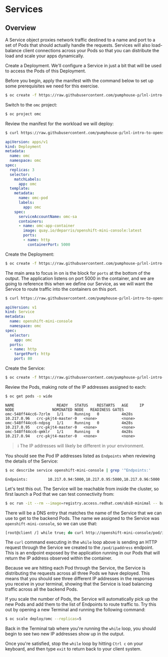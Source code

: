 # Services

## Overview

A Service object proxies network traffic destined to a name and port to a set of Pods that
should actually handle the requests. Services will also load-balance client connections
across your Pods so that you can distribute the load and scale your apps dynamically. 

Create a Deployment. We'll configure a Service in just a bit that will be used to access the
Pods of this Deployment.

Before you begin, apply the manifest with the command below to set up some prerequisites we
need for this exercise.

```bash
$ oc create -f https://raw.githubusercontent.com/pumphouse-p/lnl-intro-to-openshift/main/manifests/services/prereqs.yaml
```

Switch to the `omc` project:

```bash
$ oc project omc
```

Review the manifest for the workload we will deploy:

```bash
$ curl https://raw.githubusercontent.com/pumphouse-p/lnl-intro-to-openshift/main/manifests/services/omc-deploy.yaml; echo
```
```yaml
apiVersion: apps/v1
kind: Deployment
metadata:
  name: omc
  namespace: omc
spec:
  replicas: 3
  selector:
    matchLabels:
      app: omc
  template:
    metadata:
      name: omc-pod
      labels:
        app: omc
    spec:
      serviceAccountName: omc-sa
      containers:
      - name: omc-app-container
        image: quay.io/deparris/openshift-mini-console:latest
        ports:
        - name: http
          containerPort: 5000
```

Create the Deployment:

```bash
$ oc create -f https://raw.githubusercontent.com/pumphouse-p/lnl-intro-to-openshift/main/manifests/services/omc-deploy.yaml
```

The main area to focus in on is the block for `ports` at the bottom of the output. The 
application listens on port 5000 in the container, and we are going to reference this
when we define our Service, as we will want the Service to route traffic into the containers
on this port.

```bash
$ curl https://raw.githubusercontent.com/pumphouse-p/lnl-intro-to-openshift/main/manifests/services/omc-svc.yaml; echo
```
```yaml
apiVersion: v1
kind: Service
metadata:
  name: openshift-mini-console
  namespace: omc
spec:
  selector:
    app: omc
  ports:
  - name: http
    targetPort: http
    port: 80
```

Create the Service:

```bash
$ oc create -f https://raw.githubusercontent.com/pumphouse-p/lnl-intro-to-openshift/main/manifests/services/omc-svc.yaml
```

Review the Pods, making note of the IP addresses assigned to each:

```bash
$ oc get pods -o wide
```
```
NAME                   READY   STATUS    RESTARTS   AGE     IP            NODE                 NOMINATED NODE   READINESS GATES
omc-548ff44cc6-7zrlm   1/1     Running   0          4m28s   10.217.0.96   crc-pkjt4-master-0   <none>           <none>
omc-548ff44cc6-ndpsg   1/1     Running   0          4m28s   10.217.0.95   crc-pkjt4-master-0   <none>           <none>
omc-548ff44cc6-qmklr   1/1     Running   0          4m28s   10.217.0.94   crc-pkjt4-master-0   <none>           <none>
```

> ℹ️ The IP addresses will likely be different in your environment.

You should see the Pod IP addresses listed as `Endpoints` when reviewing the details of
the Service:

```bash
$ oc describe service openshift-mini-console | grep '^Endpoints:'
```
```
Endpoints:         10.217.0.94:5000,10.217.0.95:5000,10.217.0.96:5000
```

Let's test this out. The Service will be reachable from inside the cluster, so first
launch a Pod that we can test connectivity from:

```bash
$ oc run -it --rm --image=registry.access.redhat.com/ubi8-minimal -- bash
```

There will be a DNS entry that matches the name of the Service that we can use to get to
the backend Pods. The name we assigned to the Service was `openshift-mini-console`, so we
can use that:

```bash
[root@client /] while true; do curl http://openshift-mini-console/pod/ipaddress; echo; sleep 2; done
```

The `curl` command executing in the `while` loop above is sending an HTTP request through
the Service we created to the `/pod/ipaddress` endpoint. This is an endpoint exposed by 
the application running in our Pods that will return the IP address observed within the
container.

Because we are hitting each Pod through the Service, the Service is distributing the
requests across all three Pods we have deployed. This means that you should see three
different IP addresses in the responses you receive in your terminal, showing that the
Service is load balancing traffic across all the backend Pods.

If you scale the number of Pods, the Service will automatically pick up the new Pods
and add them to the list of Endpoints to route traffic to. Try this out by opening a 
new Terminal and running the following command:

```bash
$ oc scale deploy/omc --replicas=5
```

Back in the Terminal tab where you're running the `while` loop, you should begin to see
two new IP addresses show up in the output.

Once you're satisfied, stop the `while` loop by hitting `Ctrl c` on your keyboard, and then
type `exit` to return back to your client system.